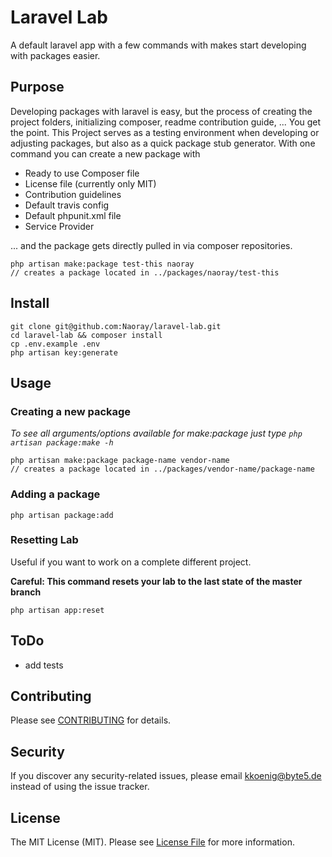 # Laravel Lab
A default laravel app with a few commands with makes start developing with packages easier.

## Purpose
Developing packages with laravel is easy, but the process of creating the project folders, initializing composer, readme
contribution guide, ... You get the point. This Project serves as a testing environment when developing or adjusting
packages, but also as a quick package stub generator. With one command you can create a new package with
- Ready to use Composer file
- License file (currently only MIT)
- Contribution guidelines
- Default travis config
- Default phpunit.xml file
- Service Provider

... and the package gets directly pulled in via composer repositories.

```
php artisan make:package test-this naoray
// creates a package located in ../packages/naoray/test-this
```

## Install
```
git clone git@github.com:Naoray/laravel-lab.git
cd laravel-lab && composer install
cp .env.example .env
php artisan key:generate
```

## Usage
### Creating a new package
*To see all arguments/options available for make:package just type `php artisan package:make -h`*
```
php artisan make:package package-name vendor-name
// creates a package located in ../packages/vendor-name/package-name
```

### Adding a package
```
php artisan package:add
```

### Resetting Lab
Useful if you want to work on a complete different project.

**Careful: This command resets your lab to the last state of the master branch**
```
php artisan app:reset
```

## ToDo
- add tests

## Contributing
Please see [CONTRIBUTING](CONTRIBUTING.md) for details.

## Security
If you discover any security-related issues, please email kkoenig@byte5.de instead of using the issue tracker.

## License
The MIT License (MIT). Please see [License File](/LICENSE.md) for more information.


